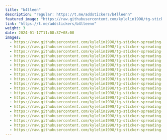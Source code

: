 ```yaml
---
title: "b4lleen"
description: "regular: https://t.me/addstickers/b4lleenn"
featured_image: "https://raw.githubusercontent.com/kylelin1998/tg-sticker-spreading-worldwide-images/main/img/eee75fb0-490b-44bf-b238-2c9330d9be63.jpg"
link: "https://t.me/addstickers/b4lleenn"
weight: 3
date: 2024-01-17T11:08:37+08:00
images:
  - https://raw.githubusercontent.com/kylelin1998/tg-sticker-spreading-worldwide-images/main/img/eee75fb0-490b-44bf-b238-2c9330d9be63.jpg
  - https://raw.githubusercontent.com/kylelin1998/tg-sticker-spreading-worldwide-images/main/img/eab2d1e1-61d9-44a7-9433-bd67ccbd39f3.jpg
  - https://raw.githubusercontent.com/kylelin1998/tg-sticker-spreading-worldwide-images/main/img/0770e74f-2939-4e80-b7ab-fdf210238c9c.jpg
  - https://raw.githubusercontent.com/kylelin1998/tg-sticker-spreading-worldwide-images/main/img/6cf17503-0086-433a-bf30-6d120b239656.jpg
  - https://raw.githubusercontent.com/kylelin1998/tg-sticker-spreading-worldwide-images/main/img/1ce57644-eb99-4f69-bf80-c93ebfbeeabe.jpg
  - https://raw.githubusercontent.com/kylelin1998/tg-sticker-spreading-worldwide-images/main/img/e4cf5ee9-28ff-48a4-9675-5c1a5221cfd8.jpg
  - https://raw.githubusercontent.com/kylelin1998/tg-sticker-spreading-worldwide-images/main/img/eb082321-2904-435a-885b-9e704dc68773.jpg
  - https://raw.githubusercontent.com/kylelin1998/tg-sticker-spreading-worldwide-images/main/img/942e9771-c145-4f1c-bf44-f563522cf9d1.jpg
  - https://raw.githubusercontent.com/kylelin1998/tg-sticker-spreading-worldwide-images/main/img/a24b57c0-d276-440c-baf6-c08f0af66694.jpg
  - https://raw.githubusercontent.com/kylelin1998/tg-sticker-spreading-worldwide-images/main/img/7716c9c3-d8e0-4189-acc3-68dcb6de7683.jpg
  - https://raw.githubusercontent.com/kylelin1998/tg-sticker-spreading-worldwide-images/main/img/d5645509-96f3-45cf-8b9a-e9499c7fabc5.jpg
  - https://raw.githubusercontent.com/kylelin1998/tg-sticker-spreading-worldwide-images/main/img/0254bb99-f79a-423a-aa18-9987322cca64.jpg
  - https://raw.githubusercontent.com/kylelin1998/tg-sticker-spreading-worldwide-images/main/img/22bb0245-5dc7-44df-8b06-a0805e205711.jpg
  - https://raw.githubusercontent.com/kylelin1998/tg-sticker-spreading-worldwide-images/main/img/33791eb9-5f2e-4510-8b7e-98c447609fb1.jpg
  - https://raw.githubusercontent.com/kylelin1998/tg-sticker-spreading-worldwide-images/main/img/2c8a8cd4-ab78-4256-b776-f692df4b0177.jpg
  - https://raw.githubusercontent.com/kylelin1998/tg-sticker-spreading-worldwide-images/main/img/dd64e78f-7066-46a6-bb1f-ee07db5a82e5.jpg
  - https://raw.githubusercontent.com/kylelin1998/tg-sticker-spreading-worldwide-images/main/img/bcbb087d-9826-4cc8-95b4-355d01fb23b6.jpg
  - https://raw.githubusercontent.com/kylelin1998/tg-sticker-spreading-worldwide-images/main/img/a268f42a-12a7-4416-9498-d0b033da3524.jpg
  - https://raw.githubusercontent.com/kylelin1998/tg-sticker-spreading-worldwide-images/main/img/6443081b-1bdc-408b-9647-037b99cdad05.jpg
  - https://raw.githubusercontent.com/kylelin1998/tg-sticker-spreading-worldwide-images/main/img/af2049ac-aecd-4da1-a940-61ce27203fed.jpg
---
```

